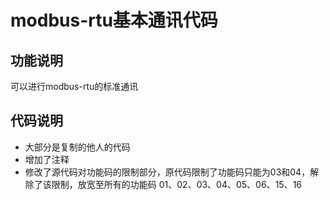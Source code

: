 # modbus-rtu基本通讯代码
## 功能说明
可以进行modbus-rtu的标准通讯
## 代码说明
* 大部分是复制的他人的代码
* 增加了注释
* 修改了源代码对功能码的限制部分，原代码限制了功能码只能为03和04，解除了该限制，放宽至所有的功能码 01、02、03、04、05、06、15、16